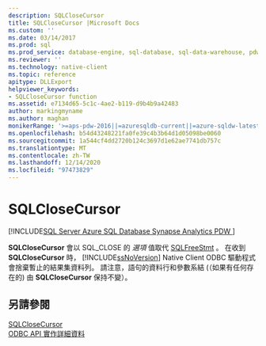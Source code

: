 ```yaml
---
description: SQLCloseCursor
title: SQLCloseCursor |Microsoft Docs
ms.custom: ''
ms.date: 03/14/2017
ms.prod: sql
ms.prod_service: database-engine, sql-database, sql-data-warehouse, pdw
ms.reviewer: ''
ms.technology: native-client
ms.topic: reference
apitype: DLLExport
helpviewer_keywords:
- SQLCloseCursor function
ms.assetid: e7134d65-5c1c-4ae2-b119-d9b4b9a42483
author: markingmyname
ms.author: maghan
monikerRange: '>=aps-pdw-2016||=azuresqldb-current||=azure-sqldw-latest||>=sql-server-2016||>=sql-server-linux-2017||=azuresqldb-mi-current'
ms.openlocfilehash: b54d43248221fa0fe39c4b3b64d1d05098be0060
ms.sourcegitcommit: 1a544cf4dd2720b124c3697d1e62ae7741db757c
ms.translationtype: MT
ms.contentlocale: zh-TW
ms.lasthandoff: 12/14/2020
ms.locfileid: "97473829"
---
```

# <a name="sqlclosecursor"></a>SQLCloseCursor
[!INCLUDE[SQL Server Azure SQL Database Synapse Analytics PDW ](../../includes/applies-to-version/sql-asdb-asdbmi-asa-pdw.md)]

  **SQLCloseCursor** 會以 SQL_CLOSE 的 *選項* 值取代 [SQLFreeStmt](../../relational-databases/native-client-odbc-api/sqlfreestmt.md) 。 在收到 **SQLCloseCursor** 時， [!INCLUDE[ssNoVersion](../../includes/ssnoversion-md.md)] Native Client ODBC 驅動程式會捨棄暫止的結果集資料列。 請注意，語句的資料行和參數系結 (（如果有任何存在的) 由 **SQLCloseCursor** 保持不變）。  
  
## <a name="see-also"></a>另請參閱  
 [SQLCloseCursor]()   
 [ODBC API 實作詳細資料](../../relational-databases/native-client-odbc-api/odbc-api-implementation-details.md)  
  
